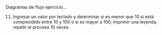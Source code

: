 Diagramas de flujo ejercicio...

11. Ingresar un valor por teclado y determinar si es menor que 10 si está comprendido entre
    10 y 100 o si es mayor a 100, imprimir una leyenda, repetir el proceso 10 veces.
